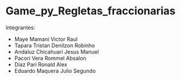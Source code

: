 # Game_py_Regletas_fraccionarias

Integrantes:
- Maye Mamani Victor Raul
- Tapara Tristan Denilzon Robinho
- Andaluz Chicahuari Jesus Manuel
- Pacori Vera Rommel Absalon
- Diaz Pari Ronald Alex
- Eduardo Maquera Julio Segundo
